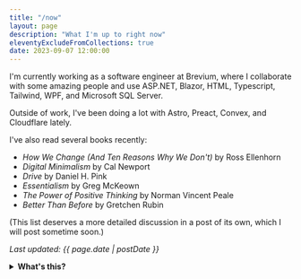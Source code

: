 ```yaml
---
title: "/now"
layout: page
description: "What I'm up to right now"
eleventyExcludeFromCollections: true
date: 2023-09-07 12:00:00
---
```


I'm currently working as a software engineer at Brevium, where I collaborate
with some amazing people and use ASP.NET, Blazor, HTML, Typescript, Tailwind,
WPF, and Microsoft SQL Server.

Outside of work, I've been doing a lot with Astro, Preact, Convex, and
Cloudflare lately.

I've also read several books recently:

* _How We Change (And Ten Reasons Why We Don't)_ by Ross Ellenhorn
* _Digital Minimalism_ by Cal Newport
* _Drive_ by Daniel H. Pink
* _Essentialism_ by Greg McKeown
* _The Power of Positive Thinking_ by Norman Vincent Peale
* _Better Than Before_ by Gretchen Rubin

(This list deserves a more detailed discussion in a post of its own, which I
will post sometime soon.)

_Last updated: {{ page.date | postDate }}_

<details>
<summary><strong>What's this?</strong></summary>

The /now page movement was started by [Derek Sivers](https://sive.rs/nowff). From [the page he created to explain it](https://nownownow.com/about):

> Most websites have a link that says “about”. It goes to a page that tells you something about the background of this person or business. For short, people just call it an “about page”.
> ...
> So a website with a link that says “now” goes to a page that tells you what this person is focused on at this point in their life. For short, we call it a “now page”.
> ... **Think of what you’d tell a friend you hadn’t seen in a year.** ... That's what a now page is for.

</details>
